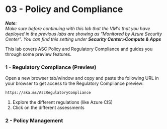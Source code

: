 ﻿# 03 - Policy and Compliance
***Note**:*<br>
*Make sure before continuing with this lab that the VM's that you have deployed in the previous labs are showing as "Monitored by Azure Security Center". You can find this setting under **Security Center>Compute & Apps***


This lab covers ASC Policy and Regulatory Compliance and guides you through some preview features.<br>

### 1 - Regulatory Compliance (Preview)
Open a new browser tab/window and copy and paste the following URL in your browser to get access to the Regulatory Compliance preview:

```html
https://aka.ms/AscRegulatoryCompliance
```

1. Explore the different regulations (like Azure CIS)
2. Click on the different assessments

### 2 - Policy Management



